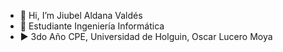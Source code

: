 - 👋 Hi, I’m Jiubel Aldana Valdés 
- 🔶 Estudiante Ingeniería Informática 
- ▶️ 3do Año CPE, Universidad de Holguin, Oscar Lucero Moya

<!---
jiubel90/jiubel90 is a ✨ special ✨ repository because its `README.md` (this file) appears on your GitHub profile.
You can click the Preview link to take a look at your changes.
--->
